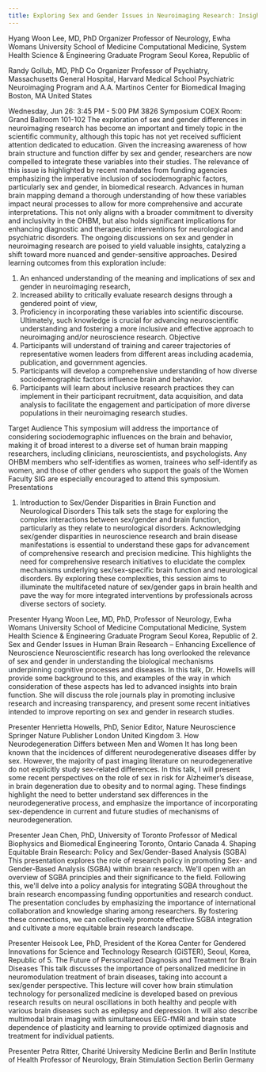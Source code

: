 ```yaml
---
title: Exploring Sex and Gender Issues in Neuroimaging Research: Insights from Science to Society
---
```

Hyang Woon Lee, MD, PhD Organizer
Professor of Neurology, Ewha Womans University School of Medicine
Computational Medicine, System Health Science & Engineering Graduate Program
Seoul
Korea, Republic of
 
Randy Gollub, MD, PhD Co Organizer
Professor of Psychiatry, Massachusetts General Hospital, Harvard Medical School
Psychiatric Neuroimaging Program and A.A. Martinos Center for Biomedical Imaging
Boston, MA 
United States
 
Wednesday, Jun 26: 3:45 PM - 5:00 PM
3826 
Symposium 
COEX 
Room: Grand Ballroom 101-102 
The exploration of sex and gender differences in neuroimaging research has become an important and timely topic in the scientific community, although this topic has not yet received sufficient attention dedicated to education. Given the increasing awareness of how brain structure and function differ by sex and gender, researchers are now compelled to integrate these variables into their studies. The relevance of this issue is highlighted by recent mandates from funding agencies emphasizing the imperative inclusion of sociodemographic factors, particularly sex and gender, in biomedical research. Advances in human brain mapping demand a thorough understanding of how these variables impact neural processes to allow for more comprehensive and accurate interpretations. This not only aligns with a broader commitment to diversity and inclusivity in the OHBM, but also holds significant implications for enhancing diagnostic and therapeutic interventions for neurological and psychiatric disorders. The ongoing discussions on sex and gender in neuroimaging research are poised to yield valuable insights, catalyzing a shift toward more nuanced and gender-sensitive approaches. Desired learning outcomes from this exploration include:
1. An enhanced understanding of the meaning and implications of sex and gender in neuroimaging research,
2. Increased ability to critically evaluate research designs through a gendered point of view,
3. Proficiency in incorporating these variables into scientific discourse.
Ultimately, such knowledge is crucial for advancing neuroscientific understanding and fostering a more inclusive and effective approach to neuroimaging and/or neuroscience research.
Objective
1. Participants will understand of training and career trajectories of representative women leaders from different areas including academia, publication, and government agencies.
2. Participants will develop a comprehensive understanding of how diverse sociodemographic factors influence brain and behavior.
3. Participants will learn about inclusive research practices they can implement in their participant recruitment, data acquisition, and data analysis to facilitate the engagement and participation of more diverse populations in their neuroimaging research studies.
 
Target Audience
This symposium will address the importance of considering sociodemographic influences on the brain and behavior, making it of broad interest to a diverse set of human brain mapping researchers, including clinicians, neuroscientists, and psychologists. Any OHBM members who self-identifies as women, trainees who self-identify as women, and those of other genders who support the goals of the Women Faculty SIG are especially encouraged to attend this symposium. 
Presentations
1. Introduction to Sex/Gender Disparities in Brain Function and Neurological Disorders
This talk sets the stage for exploring the complex interactions between sex/gender and brain function, particularly as they relate to neurological disorders. Acknowledging sex/gender disparities in neuroscience research and brain disease manifestations is essential to understand these gaps for advancement of comprehensive research and precision medicine. This highlights the need for comprehensive research initiatives to elucidate the complex mechanisms underlying sex/sex-specific brain function and neurological disorders. By exploring these complexities, this session aims to illuminate the multifaceted nature of sex/gender gaps in brain health and pave the way for more integrated interventions by professionals across diverse sectors of society. 

Presenter
Hyang Woon Lee, MD, PhD, Professor of Neurology, Ewha Womans University School of Medicine
Computational Medicine, System Health Science & Engineering Graduate Program
Seoul
Korea, Republic of
2. Sex and Gender Issues in Human Brain Research – Enhancing Excellence of Neuroscience
Neuroscientific research has long overlooked the relevance of sex and gender in understanding the biological mechanisms underpinning cognitive processes and diseases. In this talk, Dr. Howells will provide some background to this, and examples of the way in which consideration of these aspects has led to advanced insights into brain function. She will discuss the role journals play in promoting inclusive research and increasing transparency, and present some recent initiatives intended to improve reporting on sex and gender in research studies. 

Presenter
Henrietta Howells, PhD, Senior Editor, Nature Neuroscience
Springer Nature Publisher
London
United Kingdom
3. How Neurodegeneration Differs between Men and Women
It has long been known that the incidences of different neurodegenerative diseases differ by sex. However, the majority of past imaging literature on neurodegenerative do not explicitly study sex-related differences. In this talk, I will present some recent perspectives on the role of sex in risk for Alzheimer’s disease, in brain degeneration due to obesity and to normal aging. These findings highlight the need to better understand sex differences in the neurodegenerative process, and emphasize the importance of incorporating sex-dependence in current and future studies of mechanisms of neurodegeneration. 

Presenter
Jean Chen, PhD, University of Toronto
Professor of Medical Biophysics and Biomedical Engineering
Toronto, Ontario 
Canada
4. Shaping Equitable Brain Research: Policy and Sex/Gender-Based Analysis (SGBA)
This presentation explores the role of research policy in promoting Sex- and Gender-Based Analysis (SGBA) within brain research. We'll open with an overview of SGBA principles and their significance to the field. Following this, we'll delve into a policy analysis for integrating SGBA throughout the brain research encompassing funding opportunities and research conduct. The presentation concludes by emphasizing the importance of international collaboration and knowledge sharing among researchers. By fostering these connections, we can collectively promote effective SGBA integration and cultivate a more equitable brain research landscape. 

Presenter
Heisook Lee, PhD, President of the Korea Center for Gendered Innovations for Science and Technology Research (GiSTER), Seoul,
Korea, Republic of
5. The Future of Personalized Diagnosis and Treatment for Brain Diseases
This talk discusses the importance of personalized medicine in neuromodulation treatment of brain diseases, taking into account a sex/gender perspective. This lecture will cover how brain stimulation technology for personalized medicine is developed based on previous research results on neural oscillations in both healthy and people with various brain diseases such as epilepsy and depression. It will also describe multimodal brain imaging with simultaneous EEG-fMRI and brain state dependence of plasticity and learning to provide optimized diagnosis and treatment for individual patients. 

Presenter
Petra Ritter, Charité University Medicine Berlin and Berlin Institute of Health
Professor of Neurology, Brain Stimulation Section
Berlin
Germany
